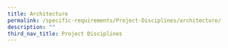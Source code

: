 ```yaml
---
title: Architecture
permalink: /specific-requirements/Project-Disciplines/architecture/
description: ""
third_nav_title: Project Disciplines
---
```


